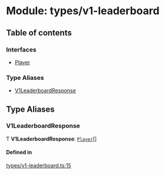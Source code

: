 # Module: types/v1-leaderboard

## Table of contents

### Interfaces

- [Player](../interfaces/types_v1_leaderboard.Player.md)

### Type Aliases

- [V1LeaderboardResponse](types_v1_leaderboard.md#v1leaderboardresponse)

## Type Aliases

### V1LeaderboardResponse

Ƭ **V1LeaderboardResponse**: [`Player`](../interfaces/types_v1_leaderboard.Player.md)[]

#### Defined in

[types/v1-leaderboard.ts:15](https://github.com/jameslinimk/unofficial-valorant-api/blob/3123117/package/src/types/v1-leaderboard.ts#L15)
